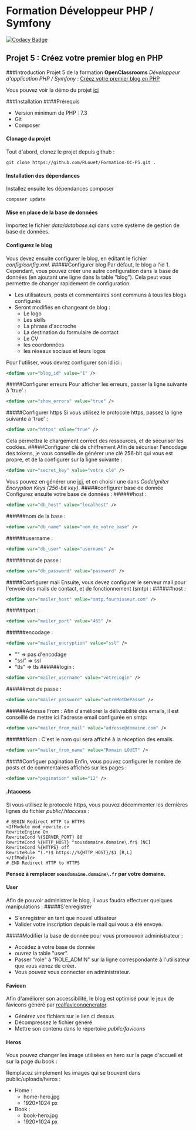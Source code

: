 # Formation Développeur PHP / Symfony

[![Codacy Badge](https://api.codacy.com/project/badge/Grade/e298d43c8c75443fa18801643335069a)](https://app.codacy.com/gh/RLouet/Formation-OC-P5?utm_source=github.com&utm_medium=referral&utm_content=RLouet/Formation-OC-P5&utm_campaign=Badge_Grade)

## Projet 5 : Créez votre premier blog en PHP
###Introduction
Projet 5 de la formation **OpenClassrooms** *Développeur d'application PHP / Symfony* : 
[Créez votre premier blog en PHP](https://openclassrooms.com/fr/projects/7/assignment)

Vous pouvez voir la démo du projet [ici](https://blog.romainlouet.fr/)

###Installation
####Prérequis
* Version minimum de PHP : 7.3
* Git
* Composer
#### Clonage du projet 
Tout d'abord, clonez le projet depuis github :

`git clone https://github.com/RLouet/Formation-OC-P5.git .`

#### Installation des dépendances
Installez ensuite les dépendances composer

`composer update`

#### Mise en place de la base de données
Importez le fichier *data/database.sql* dans votre système de gestion de base de données.
    
#### Configurez le blog
Vous devez ensuite configurer le blog, en éditant le fichier *config/config.xml*.
#####Configurer blog
Par défaut, le blog a l'id 1. Cependant, vous pouvez créer une autre configuration dans la base de données (en ajoutant une ligne dans la table "blog"). Cela peut vous permettre de changer rapidement de configuration. 

* Les utilisateurs, posts et commentaires sont communs à tous les blogs configurés
* Seront modifiés en changeant de blog :
  * Le logo
  * Les skills
  * La phrase d'accroche
  * La destination du formulaire de contact
  * Le CV
  * les coordonnées
  * les réseaux sociaux et leurs logos

Pour l'utiliser, vous devrez configurer son id ici :
```xml
<define var="blog_id" value="1" />
```
#####Configurer erreurs
Pour afficher les erreurs, passer la ligne suivante à 'true' :
```xml
<define var="show_errors" value="true" />
```
#####Configurer https
Si vous utilisez le protocole https, passez la ligne suivante à 'true' :
```xml
<define var="https" value="true" />
```
Cela permettra le chargement correct des ressources, et de sécuriser les cookies.
#####Configurer clé de chiffrement
Afin de sécuriser l'encodage des tokens, je vous conseille de générer une clé 256-bit qui vous est propre, et de la configurer sur la ligne suivante :
```xml
<define var="secret_key" value="votre clé" />
```
Vous pouvez en générer une [ici](https://randomkeygen.com/), et en choisir une dans *CodeIgniter Encryption Keys (256-bit key)*.
#####configurer base de donnée
Configurez ensuite votre base de données :
######host :
```xml
<define var="db_host" value="localhost" />
```
######nom de la base :
```xml
<define var="db_name" value="nom_de_votre_base" />
```
######username :
```xml
<define var="db_user" value="username" />
```
######mot de passe :
```xml
<define var="db_password" value="password" />
```
#####Configurer mail
Ensuite, vous devez configurer le serveur mail pour l'envoie des mails de contact, et de fonctionnement (smtp) :
######host :
```xml
<define var="mailer_host" value="smtp.fournisseur.com" />
```
######port :
```xml
<define var="mailer_port" value="465" />
```
######encodage :
```xml
<define var="mailer_encryption" value="ssl" />
```
* "" => pas d'encodage
* "ssl" => ssl
* "tls" => tls
######login :
```xml
<define var="mailer_username" value="votreLogin" />
```
######mot de passe :
```xml
<define var="mailer_password" value="votreMotDePasse" />
```
######Adresse From :
Afin d'améliorer la délivrabilité des emails, il est conseillé de mettre ici l'adresse email configurée en smtp:
```xml
<define var="mailer_from_mail" value="adresse@domaine.com" />
```
######Nom :
C'est le nom qui sera affiché à la réception des emails.
```xml
<define var="mailer_from_name" value="Romain LOUET" />
```
#####Configuer pagination
Enfin, vous pouvez configurer le nombre de posts et de commentaires affichés sur les pages :
```xml
<define var="pagination" value="12" />
```
#### .htaccess
Si vous utilisez le protocole https, vous pouvez décommenter les dernières lignes du fichier *public/.htaccess* :
```
# BEGIN Redirect HTTP to HTTPS
<IfModule mod_rewrite.c>
RewriteEngine On
RewriteCond %{SERVER_PORT} 80
RewriteCond %{HTTP_HOST} ^sousdomaine.domaine\.fr$ [NC]
RewriteCond %{HTTPS} off
RewriteRule ^(.*)$ https://%{HTTP_HOST}/$1 [R,L]
</IfModule>
# END Redirect HTTP to HTTPS
```
**Pensez à remplacer ```sousdomaine.domaine\.fr``` par votre domaine.**

#### User
Afin de pouvoir administrer le blog, il vous faudra effectuer quelques manipulations :
#####S'enregistrer
* S'enregistrer en tant que nouvel utlisateur
* Valider votre inscription depuis le mail qui vous a été envoyé.

#####Modifier la base de donnée pour vous promouvoir administrateur : 
* Accédez à votre base de donnée
* ouvrez la table "user".
* Passer "role" à "ROLE_ADMIN" sur la ligne correspondante à l'utilisateur que vous venez de créer.
* Vous pouvez vous connecter en administrateur.

#### Favicon
Afin d'améliorer son accessibilité, le blog est optimisé pour le jeux de favicons généré par [realfavicongenerator](https://realfavicongenerator.net/).

* Générez vos fichiers sur le lien ci dessus
* Décompressez le fichier généré
* Mettre son contenu dans le répertoire *public/favicons* 
#### Heros
Vous pouvez changer les image utilisées en hero sur la page d'accueil et sur la page du book :

Remplacez simplement les images qui se trouvent dans public/uploads/heros :
  * Home :
    * home-hero.jpg
    * 1920*1024 px
  * Book :
    * book-hero.jpg
    * 1920*1024 px